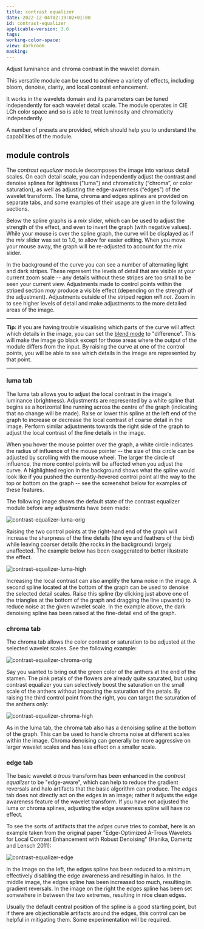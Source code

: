 ```yaml
---
title: contrast equalizer
date: 2022-12-04T02:19:02+01:00
id: contrast-equalizer
applicable-version: 3.6
tags:
working-color-space:
view: darkroom
masking:
---
```


Adjust luminance and chroma contrast in the wavelet domain.

This versatile module can be used to achieve a variety of effects, including bloom, denoise, clarity, and local contrast enhancement.

It works in the wavelets domain and its parameters can be tuned independently for each wavelet detail scale. The module operates in CIE LCh color space and so is able to treat luminosity and chromaticity independently.

A number of presets are provided, which should help you to understand the capabilities of the module.

## module controls

The _contrast equalizer_ module decomposes the image into various detail scales. On each detail scale, you can independently adjust the contrast and denoise splines for lightness ("luma") and chromaticity (“chroma”, or color saturation), as well as adjusting the edge-awareness (“edges”) of the wavelet transform. The luma, chroma and edges splines are provided on separate tabs, and some examples of their usage are given in the following sections.

Below the spline graphs is a _mix_ slider, which can be used to adjust the strength of the effect, and even to invert the graph (with negative values). While your mouse is over the spline graph, the curve will be displayed as if the _mix_ slider was set to 1.0, to allow for easier editing. When you move your mouse away, the graph will be re-adjusted to account for the _mix_ slider.

In the background of the curve you can see a number of alternating light and dark stripes. These represent the levels of detail that are visible at your current zoom scale -- any details without these stripes are too small to be seen your current view. Adjustments made to control points within the striped section _may_ produce a visible effect (depending on the strength of the adjustment). Adjustments outside of the striped region _will not_. Zoom in to see higher levels of detail and make adjustments to the more detailed areas of the image.

---

**Tip:** if you are having trouble visualising which parts of the curve will affect which details in the image, you can set the [blend mode](../masking-and-blending/blend-modes.md) to "difference". This will make the image go black except for those areas where the output of the module differs from the input. By raising the curve at one of the control points, you will be able to see which details in the image are represented by that point.

---

### luma tab

The luma tab allows you to adjust the local contrast in the image's luminance (brightness). Adjustments are represented by a white spline that begins as a horizontal line running across the centre of the graph (indicating that no change will be made). Raise or lower this spline at the left end of the graph to increase or decrease the local contrast of coarse detail in the image. Perform similar adjustments towards the right side of the graph to adjust the local contrast of the fine details in the image.

When you hover the mouse pointer over the graph, a white circle indicates the radius of influence of the mouse pointer -- the size of this circle can be adjusted by scrolling with the mouse wheel. The larger the circle of influence, the more control points will be affected when you adjust the curve. A highlighted region in the background shows what the spline would look like if you pushed the currently-hovered control point all the way to the top or bottom on the graph -- see the screenshot below for examples of these features.

The following image shows the default state of the contrast equalizer module before any adjustments have been made:

![contrast-equalizer-luma-orig](contrast-equalizer-luma-orig.jpg)

Raising the two control points at the right-hand end of the graph will increase the sharpness of the fine details (the eye and feathers of the bird) while leaving coarser details (the rocks in the background) largely unaffected. The example below has been exaggerated to better illustrate the effect.

![contrast-equalizer-luma-high](contrast-equalizer-luma-high.jpg)

Increasing the local contrast can also amplify the luma noise in the image. A second spline located at the bottom of the graph can be used to denoise the selected detail scales. Raise this spline (by clicking just above one of the triangles at the bottom of the graph and dragging the line upwards) to reduce noise at the given wavelet scale. In the example above, the dark denoising spline has been raised at the fine-detail end of the graph.

### chroma tab

The chroma tab allows the color contrast or saturation to be adjusted at the selected wavelet scales. See the following example:

![contrast-equalizer-chroma-orig](contrast-equalizer-chroma-orig.jpg)

Say you wanted to bring out the green color of the anthers at the end of the stamen. The pink petals of the flowers are already quite saturated, but using contrast equalizer you can selectively boost the saturation on the small scale of the anthers without impacting the saturation of the petals. By raising the third control point from the right, you can target the saturation of the anthers only:

![contrast-equalizer-chroma-high](contrast-equalizer-chroma-high.jpg)

As in the luma tab, the chroma tab also has a denoising spline at the bottom of the graph. This can be used to handle chroma noise at different scales within the image. Chroma denoising can generally be more aggressive on larger wavelet scales and has less effect on a smaller scale.

### edge tab

The basic wavelet _à trous_ transform has been enhanced in the _contrast equalizer_ to be "edge-aware", which can help to reduce the gradient reversals and halo artifacts that the basic algorithm can produce. The _edges_ tab does not directly act on the edges in an image; rather it adjusts the edge awareness feature of the wavelet transform. If you have not adjusted the luma or chroma splines, adjusting the edge awareness spline will have no effect.

To see the sorts of artifacts that the _edges_ curve tries to combat, here is an example taken from the original paper "Edge-Optimized À-Trous Wavelets for Local Contrast Enhancement with Robust Denoising" (Hanika, Damertz and Lensch 2011):

![contrast-equalizer-edge](contrast-equalizer-edge.jpg)

In the image on the left, the edges spline has been reduced to a minimum, effectively disabling the edge awareness and resulting in halos. In the middle image, the edges spline has been increased too much, resulting in gradient reversals. In the image on the right the edges spline has been set somewhere in between the two extremes, resulting in nice clean edges.

Usually the default central position of the spline is a good starting point, but if there are objectionable artifacts around the edges, this control can be helpful in mitigating them. Some experimentation will be required.
